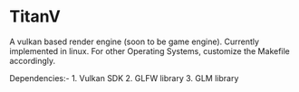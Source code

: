 # TitanV
A vulkan based render engine (soon to be game engine).
Currently implemented in linux.
For other Operating Systems, customize the Makefile accordingly.

Dependencies:-
    1. Vulkan SDK
    2. GLFW library
    3. GLM library